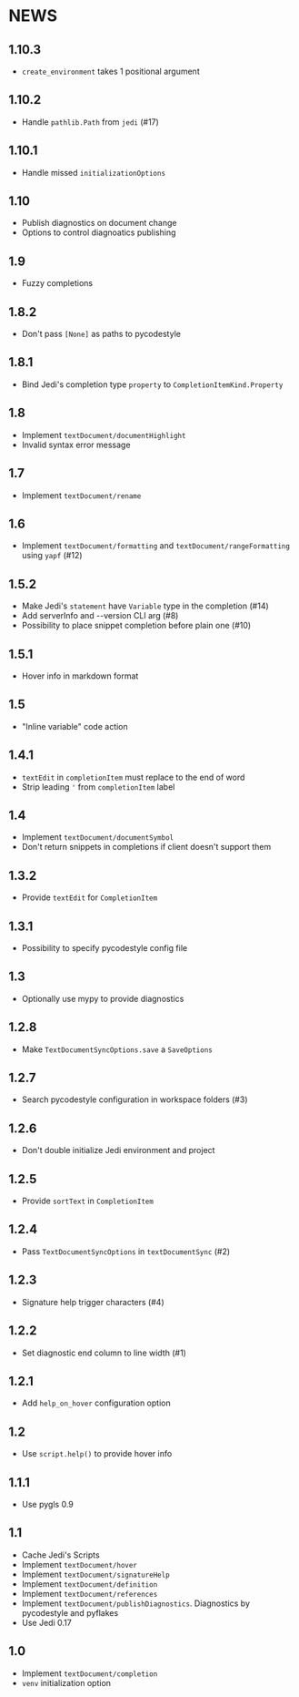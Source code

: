# NEWS

## 1.10.3

- `create_environment` takes 1 positional argument

## 1.10.2

- Handle `pathlib.Path` from `jedi` (#17)

## 1.10.1

- Handle missed `initializationOptions`

## 1.10

- Publish diagnostics on document change
- Options to control diagnoatics publishing

## 1.9

- Fuzzy completions

## 1.8.2

- Don't pass `[None]` as paths to pycodestyle

## 1.8.1

- Bind Jedi's completion type `property` to `CompletionItemKind.Property`

## 1.8

- Implement `textDocument/documentHighlight`
- Invalid syntax error message

## 1.7

- Implement `textDocument/rename`

## 1.6

- Implement `textDocument/formatting` and `textDocument/rangeFormatting` using `yapf` (#12)

## 1.5.2

- Make Jedi's `statement` have `Variable` type in the completion (#14)
- Add serverInfo and --version CLI arg (#8)
- Possibility to place snippet completion before plain one (#10)

## 1.5.1

- Hover info in markdown format

## 1.5

- "Inline variable" code action

## 1.4.1

- `textEdit` in `completionItem` must replace to the end of word
- Strip leading `'` from `completionItem` label

## 1.4

- Implement `textDocument/documentSymbol`
- Don't return snippets in completions if client doesn't support them

## 1.3.2

- Provide `textEdit` for `CompletionItem`

## 1.3.1

- Possibility to specify pycodestyle config file

## 1.3

- Optionally use mypy to provide diagnostics

## 1.2.8

- Make `TextDocumentSyncOptions.save` a `SaveOptions`

## 1.2.7

- Search pycodestyle configuration in workspace folders (#3)

## 1.2.6

- Don't double initialize Jedi environment and project

## 1.2.5

- Provide `sortText` in `CompletionItem`

## 1.2.4

- Pass `TextDocumentSyncOptions` in `textDocumentSync` (#2)

## 1.2.3

- Signature help trigger characters (#4)

## 1.2.2

- Set diagnostic end column to line width (#1)

## 1.2.1

- Add `help_on_hover` configuration option

## 1.2

- Use `script.help()` to provide hover info

## 1.1.1

- Use pygls 0.9

## 1.1

- Cache Jedi's Scripts
- Implement `textDocument/hover`
- Implement `textDocument/signatureHelp`
- Implement `textDocument/definition`
- Implement `textDocument/references`
- Implement `textDocument/publishDiagnostics`. Diagnostics by pycodestyle and pyflakes
- Use Jedi 0.17

## 1.0

- Implement `textDocument/completion`
- `venv` initialization option
